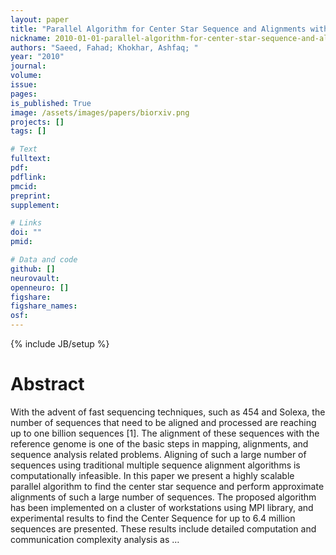 ```yaml
---
layout: paper
title: "Parallel Algorithm for Center Star Sequence and Alignments with Applications to Short Reads"
nickname: 2010-01-01-parallel-algorithm-for-center-star-sequence-and-alignments-with-applications-to-short-reads
authors: "Saeed, Fahad; Khokhar, Ashfaq; "
year: "2010"
journal: 
volume: 
issue:
pages: 
is_published: True
image: /assets/images/papers/biorxiv.png
projects: []
tags: []

# Text
fulltext:
pdf:
pdflink:
pmcid:
preprint: 
supplement:

# Links
doi: ""
pmid:

# Data and code
github: []
neurovault:
openneuro: []
figshare:
figshare_names:
osf:
---
```

{% include JB/setup %}

# Abstract

With the advent of fast sequencing techniques, such as 454 and Solexa, the number of sequences that need to be aligned and processed are reaching up to one billion sequences [1]. The alignment of these sequences with the reference genome is one of the basic steps in mapping, alignments, and sequence analysis related problems. Aligning of such a large number of sequences using traditional multiple sequence alignment algorithms is computationally infeasible. In this paper we present a highly scalable parallel algorithm to find the center star sequence and perform approximate alignments of such a large number of sequences. The proposed algorithm has been implemented on a cluster of workstations using MPI library, and experimental results to find the Center Sequence for up to 6.4 million sequences are presented. These results include detailed computation and communication complexity analysis as …
